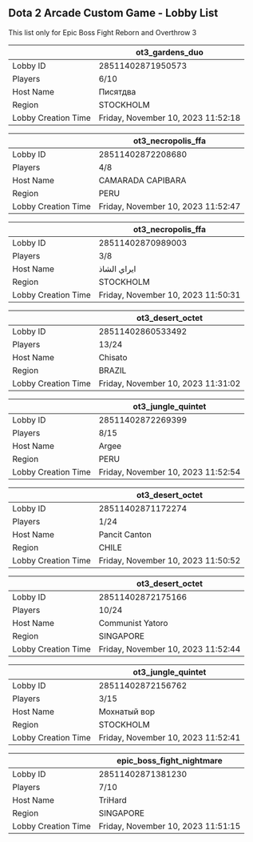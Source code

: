## Dota 2 Arcade Custom Game - Lobby List

This list only for Epic Boss Fight Reborn and Overthrow 3

|  | ot3_gardens_duo |
| ------ | ------ |
| Lobby ID | 28511402871950573 |
| Players | 6/10 |
| Host Name | Писятдва |
| Region | STOCKHOLM |
| Lobby Creation Time | Friday, November 10, 2023 11:52:18 |


|  | ot3_necropolis_ffa |
| ------ | ------ |
| Lobby ID | 28511402872208680 |
| Players | 4/8 |
| Host Name | CAMARADA CAPIBARA |
| Region | PERU |
| Lobby Creation Time | Friday, November 10, 2023 11:52:47 |


|  | ot3_necropolis_ffa |
| ------ | ------ |
| Lobby ID | 28511402870989003 |
| Players | 3/8 |
| Host Name | ايراي الشاذ |
| Region | STOCKHOLM |
| Lobby Creation Time | Friday, November 10, 2023 11:50:31 |


|  | ot3_desert_octet |
| ------ | ------ |
| Lobby ID | 28511402860533492 |
| Players | 13/24 |
| Host Name | Chisato |
| Region | BRAZIL |
| Lobby Creation Time | Friday, November 10, 2023 11:31:02 |


|  | ot3_jungle_quintet |
| ------ | ------ |
| Lobby ID | 28511402872269399 |
| Players | 8/15 |
| Host Name | Argee |
| Region | PERU |
| Lobby Creation Time | Friday, November 10, 2023 11:52:54 |


|  | ot3_desert_octet |
| ------ | ------ |
| Lobby ID | 28511402871172274 |
| Players | 1/24 |
| Host Name | Pancit Canton |
| Region | CHILE |
| Lobby Creation Time | Friday, November 10, 2023 11:50:52 |


|  | ot3_desert_octet |
| ------ | ------ |
| Lobby ID | 28511402872175166 |
| Players | 10/24 |
| Host Name | Communist Yatoro |
| Region | SINGAPORE |
| Lobby Creation Time | Friday, November 10, 2023 11:52:44 |


|  | ot3_jungle_quintet |
| ------ | ------ |
| Lobby ID | 28511402872156762 |
| Players | 3/15 |
| Host Name | Мохнатый вор |
| Region | STOCKHOLM |
| Lobby Creation Time | Friday, November 10, 2023 11:52:41 |


|  | epic_boss_fight_nightmare |
| ------ | ------ |
| Lobby ID | 28511402871381230 |
| Players | 7/10 |
| Host Name | TriHard |
| Region | SINGAPORE |
| Lobby Creation Time | Friday, November 10, 2023 11:51:15 |


